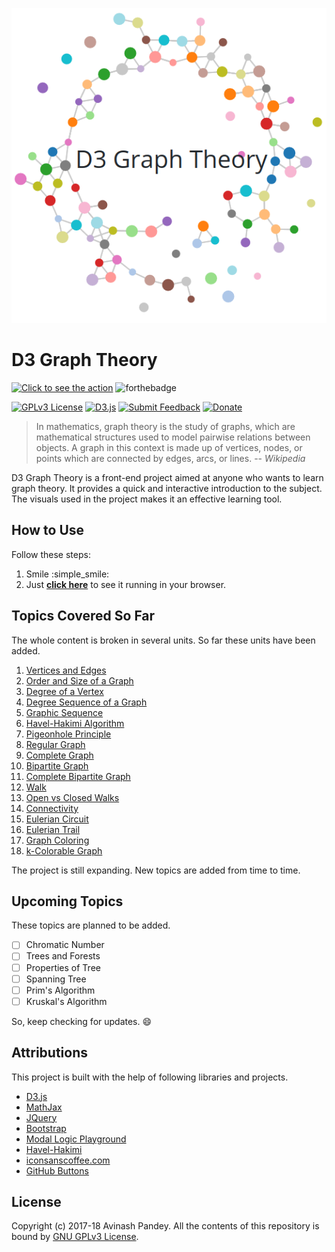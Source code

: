 <p align="center">
  <img src="img/banner.png" style="max-width:100%;">
</p>

# D3 Graph Theory

[![Click to see the action](https://forthebadge.com/images/badges/check-it-out.svg)](https://mrpandey.github.io/d3graphTheory/)
![forthebadge](https://forthebadge.com/images/badges/made-with-javascript.svg)


[![GPLv3 License](https://img.shields.io/aur/license/yaourt.svg?style=flat-square)](https://github.com/mrpandey/d3graphTheory/blob/master/LICENSE)
[![D3.js](https://img.shields.io/badge/powered%20by-D3.js-red.svg?style=flat-square)](https://d3js.org/)
[![Submit Feedback](https://img.shields.io/badge/feedback-welcome-brightgreen.svg?style=flat-square)](https://github.com/mrpandey/d3graphTheory/issues/new)
[![Donate](https://img.shields.io/badge/%24-donate-orange.svg?style=flat-square)](https://www.buymeacoffee.com/mrpandey)


> In mathematics, graph theory is the study of graphs, which are mathematical structures used to model pairwise relations between objects. A graph in this context is made up of vertices, nodes, or points which are connected by edges, arcs, or lines.
> -- <cite>Wikipedia</cite>

D3 Graph Theory is a front-end project aimed at anyone who wants to learn graph theory. It provides a quick and interactive introduction to the subject. The visuals used in the project makes it an effective learning tool.

## How to Use

Follow these steps:
1. Smile :simple_smile:
2. Just <b><a href="https://mrpandey.github.io/d3graphTheory/" target="_blank">click here</a></b> to see it running in your browser.

## Topics Covered So Far

The whole content is broken in several units. So far these units have been added.

1. [Vertices and Edges](https://mrpandey.github.io/d3graphTheory/unit.html?vertices-and-edges)
2. [Order and Size of a Graph](https://mrpandey.github.io/d3graphTheory/unit.html?order-and-size)
3. [Degree of a Vertex](https://mrpandey.github.io/d3graphTheory/unit.html?degree-of-vertex)
4. [Degree Sequence of a Graph](https://mrpandey.github.io/d3graphTheory/unit.html?degree-sequence)
5. [Graphic Sequence](https://mrpandey.github.io/d3graphTheory/unit.html?graphic-sequence)
6. [Havel-Hakimi Algorithm](https://mrpandey.github.io/d3graphTheory/unit.html?havel-hakimi)
7. [Pigeonhole Principle](https://mrpandey.github.io/d3graphTheory/unit.html?pigeonhole)
8. [Regular Graph](https://mrpandey.github.io/d3graphTheory/unit.html?regular-graph)
9. [Complete Graph](https://mrpandey.github.io/d3graphTheory/unit.html?complete-graph)
10. [Bipartite Graph](https://mrpandey.github.io/d3graphTheory/unit.html?bipartite)
11. [Complete Bipartite Graph](https://mrpandey.github.io/d3graphTheory/unit.html?complete-bipartite)
12. [Walk](https://mrpandey.github.io/d3graphTheory/unit.html?walk)
13. [Open vs Closed Walks](https://mrpandey.github.io/d3graphTheory/unit.html?open-vs-closed)
14. [Connectivity](https://mrpandey.github.io/d3graphTheory/unit.html?connectivity)
15. [Eulerian Circuit](https://mrpandey.github.io/d3graphTheory/unit.html?eulerian-circuit)
16. [Eulerian Trail](https://mrpandey.github.io/d3graphTheory/unit.html?eulerian-trail)
17. [Graph Coloring](https://mrpandey.github.io/d3graphTheory/unit.html?graph-coloring)
18. [k-Colorable Graph](https://mrpandey.github.io/d3graphTheory/unit.html?k-colorable)

The project is still expanding. New topics are added from time to time.

## Upcoming Topics

These topics are planned to be added.

- [ ] Chromatic Number
- [ ] Trees and Forests
- [ ] Properties of Tree
- [ ] Spanning Tree
- [ ] Prim's Algorithm
- [ ] Kruskal's Algorithm

So, keep checking for updates. :smile:

## Attributions

This project is built with the help of following libraries and projects.

* [D3.js](https://github.com/d3/d3)
* [MathJax](https://github.com/mathjax/MathJax)
* [JQuery](https://github.com/jquery/jquery)
* [Bootstrap](https://github.com/twbs/bootstrap)
* [Modal Logic Playground](https://github.com/rkirsling/modallogic)
* [Havel-Hakimi](https://github.com/jacquerie/hh)
* [iconsanscoffee.com](http://iconsandcoffee.com/)
* [GitHub Buttons](https://ghbtns.com/)

## License

Copyright (c) 2017-18 Avinash Pandey.
All the contents of this repository is bound by [GNU GPLv3 License](https://github.com/mrpandey/d3graphTheory/blob/master/LICENSE).
